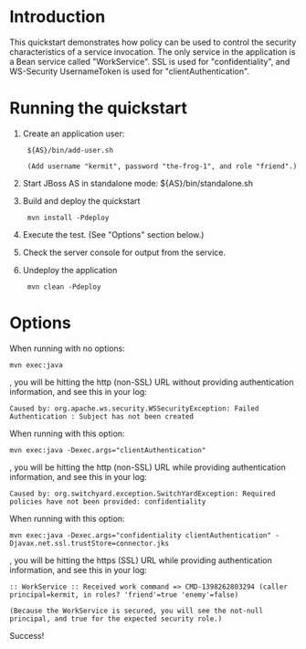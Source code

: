 Introduction
============
This quickstart demonstrates how policy can be used to control the security characteristics of a
service invocation.  The only service in the application is a Bean service called "WorkService".
SSL is used for "confidentiality", and WS-Security UsernameToken is used for "clientAuthentication".


Running the quickstart
======================

1. Create an application user:

        ${AS}/bin/add-user.sh

        (Add username "kermit", password "the-frog-1", and role "friend".)

2. Start JBoss AS in standalone mode:
        ${AS}/bin/standalone.sh

3. Build and deploy the quickstart

        mvn install -Pdeploy

4. Execute the test. (See "Options" section below.)

5. Check the server console for output from the service.

6. Undeploy the application

        mvn clean -Pdeploy


Options
=======

When running with no options:

    mvn exec:java

, you will be hitting the http (non-SSL) URL without providing authentication information, and see this in your log:

    Caused by: org.apache.ws.security.WSSecurityException: Failed Authentication : Subject has not been created

When running with this option:

    mvn exec:java -Dexec.args="clientAuthentication"

, you will be hitting the http (non-SSL) URL while providing authentication information, and see this in your log:

    Caused by: org.switchyard.exception.SwitchYardException: Required policies have not been provided: confidentiality

When running with this option:

    mvn exec:java -Dexec.args="confidentiality clientAuthentication" -Djavax.net.ssl.trustStore=connector.jks

, you will be hitting the https (SSL) URL while providing authentication information, and see this in your log:

    :: WorkService :: Received work command => CMD-1398262803294 (caller principal=kermit, in roles? 'friend'=true 'enemy'=false)

    (Because the WorkService is secured, you will see the not-null principal, and true for the expected security role.)

Success!
